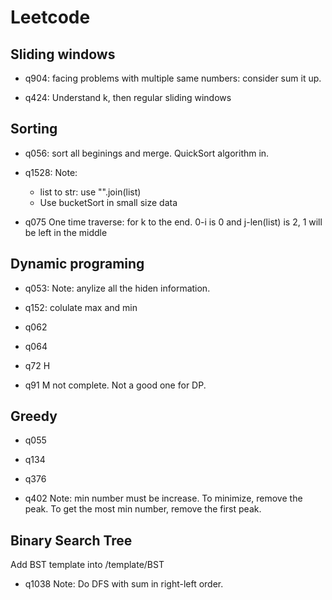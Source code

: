# Leetcode

## Sliding windows
+ q904:
    facing problems with multiple same numbers: consider sum it up.

+ q424:
    Understand k, then regular sliding windows

## Sorting
+ q056:
    sort all beginings and merge. QuickSort algorithm in.

+ q1528:
    Note:
    + list to str: use "".join(list)
    + Use bucketSort in small size data

+ q075
    One time traverse: for k to the end. 0-i is 0 and j-len(list) is 2, 1 will be left in the middle


## Dynamic programing
+ q053:
    Note: anylize all the hiden information.
+ q152:
    colulate max and min
+ q062

+ q064

+ q72 H

+ q91 M
    not complete. Not a good one for DP.

## Greedy
+ q055

+ q134

+ q376

+ q402
    Note: min number must be increase. To minimize, remove the peak. To get the most min number, remove the first peak.


## Binary Search Tree
Add BST template into /template/BST

+ q1038
    Note: Do DFS with sum in right-left order. 